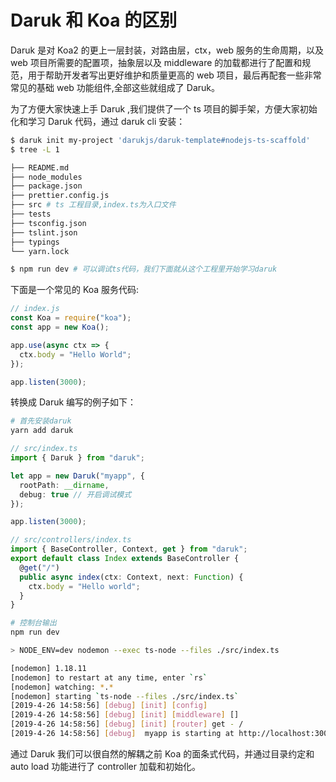 # Daruk 和 Koa 的区别

Daruk 是对 Koa2 的更上一层封装，对路由层，ctx，web 服务的生命周期，以及 web 项目所需要的配置项，抽象层以及 middleware 的加载都进行了配置和规范，用于帮助开发者写出更好维护和质量更高的 web 项目，最后再配套一些非常常见的基础 web 功能组件,全部这些就组成了 Daruk。

为了方便大家快速上手 Daruk ,我们提供了一个 ts 项目的脚手架，方便大家初始化和学习 Daruk 代码，通过 daruk cli 安装：

```bash
$ daruk init my-project 'darukjs/daruk-template#nodejs-ts-scaffold'
$ tree -L 1

├── README.md
├── node_modules
├── package.json
├── prettier.config.js
├── src # ts 工程目录,index.ts为入口文件
├── tests
├── tsconfig.json
├── tslint.json
├── typings
└── yarn.lock

$ npm run dev # 可以调试ts代码，我们下面就从这个工程里开始学习daruk
```

下面是一个常见的 Koa 服务代码:

```js
// index.js
const Koa = require("koa");
const app = new Koa();

app.use(async ctx => {
  ctx.body = "Hello World";
});

app.listen(3000);
```

转换成 Daruk 编写的例子如下：

```bash
# 首先安装daruk
yarn add daruk
```

```ts
// src/index.ts
import { Daruk } from "daruk";

let app = new Daruk("myapp", {
  rootPath: __dirname,
  debug: true // 开启调试模式
});

app.listen(3000);
```

```ts
// src/controllers/index.ts
import { BaseController, Context, get } from "daruk";
export default class Index extends BaseController {
  @get("/")
  public async index(ctx: Context, next: Function) {
    ctx.body = "Hello world";
  }
}
```

```bash
# 控制台输出
npm run dev

> NODE_ENV=dev nodemon --exec ts-node --files ./src/index.ts

[nodemon] 1.18.11
[nodemon] to restart at any time, enter `rs`
[nodemon] watching: *.*
[nodemon] starting `ts-node --files ./src/index.ts`
[2019-4-26 14:58:56] [debug] [init] [config]
[2019-4-26 14:58:56] [debug] [init] [middleware] []
[2019-4-26 14:58:56] [debug] [init] [router] get - /
[2019-4-26 14:58:56] [debug]  myapp is starting at http://localhost:3000
```

通过 Daruk 我们可以很自然的解耦之前 Koa 的面条式代码，并通过目录约定和 auto load 功能进行了 controller 加载和初始化。
